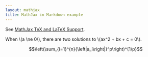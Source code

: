 ```yaml
---
layout: mathjax
title: MathJax in Markdown example
---
```


See [MathJax TeX and LaTeX Support](http://docs.mathjax.org/en/latest/tex.html).

When \\(a \ne 0\\), there are two solutions to \\(ax^2 + bx + c = 0\\).

$$\left(\sum_{i=1}^{n}{\left|a_i\right|}^p\right)^{1/p}$$
